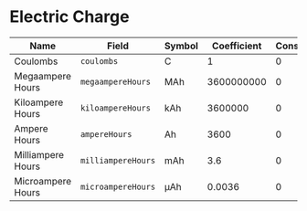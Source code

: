 # Electric Charge

| Name              | Field              | Symbol | Coefficient | Constant |
| ----------------- | ------------------ | ------ | ----------- | -------- |
| Coulombs          | `coulombs`         | C      | 1           | 0        |
| Megaampere Hours  | `megaampereHours`  | MAh    | 3600000000  | 0        |
| Kiloampere Hours  | `kiloampereHours`  | kAh    | 3600000     | 0        |
| Ampere Hours      | `ampereHours`      | Ah     | 3600        | 0        |
| Milliampere Hours | `milliampereHours` | mAh    | 3.6         | 0        |
| Microampere Hours | `microampereHours` | µAh    | 0.0036      | 0        |
